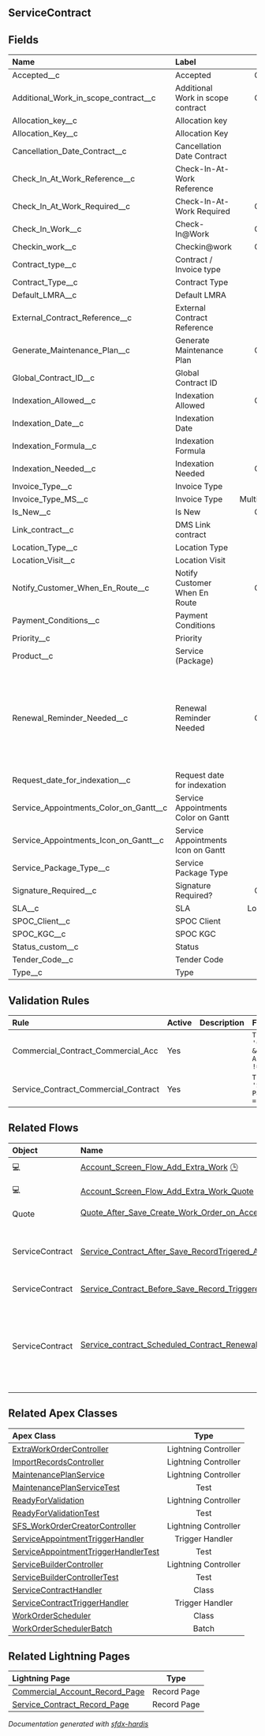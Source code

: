 ## ServiceContract

<!-- Object description -->

## Fields

| Name      | Label | Type | Description |
| :-------- | :---- | :--: | :---------- | 
| Accepted__c | Accepted | Checkbox | <!-- --> |
| Additional_Work_in_scope_contract__c | Additional Work in scope contract | Checkbox | <!-- --> |
| Allocation_key__c | Allocation key | Text | <!-- --> |
| Allocation_Key__c | Allocation Key | Html | <!-- --> |
| Cancellation_Date_Contract__c | Cancellation Date Contract | Date | <!-- --> |
| Check_In_At_Work_Reference__c | Check-In-At-Work Reference | Text | <!-- --> |
| Check_In_At_Work_Required__c | Check-In-At-Work Required | Checkbox | <!-- --> |
| Check_In_Work__c | Check-In@Work | Checkbox | <!-- --> |
| Checkin_work__c | Checkin@work | Checkbox | <!-- --> |
| Contract_type__c | Contract / Invoice type | Picklist | <!-- --> |
| Contract_Type__c | Contract Type | Picklist | <!-- --> |
| Default_LMRA__c | Default LMRA | Picklist | <!-- --> |
| External_Contract_Reference__c | External Contract Reference | TextArea | <!-- --> |
| Generate_Maintenance_Plan__c | Generate Maintenance Plan | Checkbox | <!-- --> |
| Global_Contract_ID__c | Global Contract ID | Text | <!-- --> |
| Indexation_Allowed__c | Indexation Allowed | Checkbox | <!-- --> |
| Indexation_Date__c | Indexation Date | Date | <!-- --> |
| Indexation_Formula__c | Indexation Formula | TextArea | <!-- --> |
| Indexation_Needed__c | Indexation Needed | Checkbox | <!-- --> |
| Invoice_Type__c | Invoice Type | Picklist | <!-- --> |
| Invoice_Type_MS__c | Invoice Type | MultiselectPicklist | <!-- --> |
| Is_New__c | Is New | Checkbox | <!-- --> |
| Link_contract__c | DMS Link contract | Url | <!-- --> |
| Location_Type__c | Location Type | Picklist | <!-- --> |
| Location_Visit__c | Location Visit | Picklist | <!-- --> |
| Notify_Customer_When_En_Route__c | Notify Customer When En Route | Checkbox | <!-- --> |
| Payment_Conditions__c | Payment Conditions | Picklist | <!-- --> |
| Priority__c | Priority | Picklist | <!-- --> |
| Product__c | Service (Package) | Lookup | <!-- --> |
| Renewal_Reminder_Needed__c | Renewal Reminder Needed | Checkbox | used in a flow to indicate if a renewal remnder needs to be sent (if End date = Today - 90 days) |
| Request_date_for_indexation__c | Request date for indexation | Date | <!-- --> |
| Service_Appointments_Color_on_Gantt__c | Service Appointments Color on Gantt | Text | <!-- --> |
| Service_Appointments_Icon_on_Gantt__c | Service Appointments Icon on Gantt | Url | <!-- --> |
| Service_Package_Type__c | Service Package Type | Picklist | <!-- --> |
| Signature_Required__c | Signature Required? | Checkbox | <!-- --> |
| SLA__c | SLA | LongTextArea | <!-- --> |
| SPOC_Client__c | SPOC Client | Lookup | <!-- --> |
| SPOC_KGC__c | SPOC KGC | Lookup | <!-- --> |
| Status_custom__c | Status | Picklist | <!-- --> |
| Tender_Code__c | Tender Code | Text | <!-- --> |
| Type__c | Type | Picklist | <!-- --> |

## Validation Rules

| Rule      | Active | Description | Formula |
| :-------- | :---- | :---------- | :------ |
| Commercial_Contract_Commercial_Acc | Yes |  | `TEXT(Type__c) = 'Commercial Agreement' &&  Account.RecordType.Name != 'Commercial Account'` |
| Service_Contract_Commercial_Contract | Yes |  | `TEXT(Type__c) = 'Service Contract' &&  ParentServiceContractId = ''` |


## Related Flows

| Object | Name      | Type | Description |
| :----  | :-------- | :--: | :---------- | 
| 💻 | [Account_Screen_Flow_Add_Extra_Work](../flows/Account_Screen_Flow_Add_Extra_Work.md) [🕒](../flows/Account_Screen_Flow_Add_Extra_Work-history.md) |  Screen Flow | <!-- --> |
| 💻 | [Account_Screen_Flow_Add_Extra_Work_Quote](../flows/Account_Screen_Flow_Add_Extra_Work_Quote.md) |  Screen Flow | <!-- --> |
| Quote | [Quote_After_Save_Create_Work_Order_on_Acceptance](../flows/Quote_After_Save_Create_Work_Order_on_Acceptance.md) [🕒](../flows/Quote_After_Save_Create_Work_Order_on_Acceptance-history.md) |  Record After Save | <!-- --> |
| ServiceContract | [Service_Contract_After_Save_RecordTrigered_Account_Fields_duplication](../flows/Service_Contract_After_Save_RecordTrigered_Account_Fields_duplication.md) |  Record After Save | Takes over account fields on the service contract |
| ServiceContract | [Service_Contract_Before_Save_Record_Triggered_Set_Pricebook2Id](../flows/Service_Contract_Before_Save_Record_Triggered_Set_Pricebook2Id.md) |  Record After Save | <!-- --> |
| ServiceContract | [Service_contract_Scheduled_Contract_Renewal_Reminder](../flows/Service_contract_Scheduled_Contract_Renewal_Reminder.md) [🕒](../flows/Service_contract_Scheduled_Contract_Renewal_Reminder-history.md) |  Scheduled | sends reminder mail to the contract manager 3 months before the end of a contract |


## Related Apex Classes

| Apex Class | Type |
| :----      | :--: | 
| [ExtraWorkOrderController](../apex/ExtraWorkOrderController.md) | Lightning Controller |
| [ImportRecordsController](../apex/ImportRecordsController.md) | Lightning Controller |
| [MaintenancePlanService](../apex/MaintenancePlanService.md) | Lightning Controller |
| [MaintenancePlanServiceTest](../apex/MaintenancePlanServiceTest.md) | Test |
| [ReadyForValidation](../apex/ReadyForValidation.md) | Lightning Controller |
| [ReadyForValidationTest](../apex/ReadyForValidationTest.md) | Test |
| [SFS_WorkOrderCreatorController](../apex/SFS_WorkOrderCreatorController.md) | Lightning Controller |
| [ServiceAppointmentTriggerHandler](../apex/ServiceAppointmentTriggerHandler.md) | Trigger Handler |
| [ServiceAppointmentTriggerHandlerTest](../apex/ServiceAppointmentTriggerHandlerTest.md) | Test |
| [ServiceBuilderController](../apex/ServiceBuilderController.md) | Lightning Controller |
| [ServiceBuilderControllerTest](../apex/ServiceBuilderControllerTest.md) | Test |
| [ServiceContractHandler](../apex/ServiceContractHandler.md) | Class |
| [ServiceContractTriggerHandler](../apex/ServiceContractTriggerHandler.md) | Trigger Handler |
| [WorkOrderScheduler](../apex/WorkOrderScheduler.md) | Class |
| [WorkOrderSchedulerBatch](../apex/WorkOrderSchedulerBatch.md) | Batch |


## Related Lightning Pages

| Lightning Page | Type |
| :----      | :--: | 
| [Commercial_Account_Record_Page](../pages/Commercial_Account_Record_Page.md) |  Record Page |
| [Service_Contract_Record_Page](../pages/Service_Contract_Record_Page.md) |  Record Page |


_Documentation generated with [sfdx-hardis](https://sfdx-hardis.cloudity.com)_
